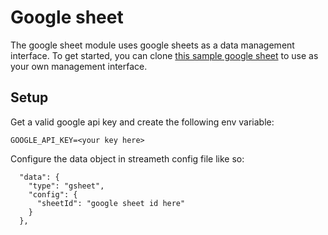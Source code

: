 # Google sheet

The google sheet module uses google sheets as a data management interface. To get started, you can clone [this sample google sheet](https://docs.google.com/spreadsheets/d/1IDUQ1bkgV0NSLLhZ3qoJqh4CGMdKmxGr_TlYKVsGO3o) to use as your own management interface. 


## Setup

Get a valid google api key and create the following env variable: 
```
GOOGLE_API_KEY=<your key here>
```
Configure the data object in streameth config file like so:

```
  "data": {
    "type": "gsheet",
    "config": {
      "sheetId": "google sheet id here"
    }
  },
```
